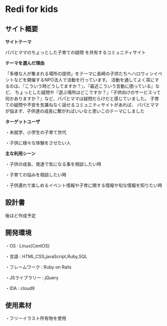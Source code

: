 # Redi for kids

## サイト概要

****サイトテーマ****

パパとママのちょっとした子育ての疑問
を共有するコミュニティサイト

****テーマを選んだ理由****

「多様な人が集まれる場所の提供」をテーマに長崎の子供たちへハロウィンイベントなどを開催するNPO法人で活動を行っています。
活動を通してよく耳にするのは、『こういう時どうしてますか？』、『最近こういう言動に困っている』など、
ちょっとした疑問や『遊ぶ場所はどこですか？』『子供向けのサービスって何かありますか？』など、パパとママは疑問だらけだと感じていました。
子育ての疑問や不安を気兼ねなく話せるコミュニティサイトがあれば、
パパとママが悩まず、子供達の成長に繋がればいいなと思いこのテーマにしました

****ターゲットユーザ****

・未就学、小学生の子育て世代

・子供に様々な体験をさせたい人

****主な利用シーン****

・子供の成長、発達で気になる事を相談したい時

・子育ての悩みを相談したい時

・子供連れで楽しめるイベント情報や子育に関する情報や旬な情報を知りたい時

## 設計書

後ほど作成予定

## 開発環境

・OS : Linux(CentOS)

・言語 : HTML,CSS,javaScript,Ruby,SQL

・フレームワーク : Ruby on Rails

・JSライブラリー : jQuery

・IDA : cloud9

## 使用素材

・フリーイラスト所有物を使用



